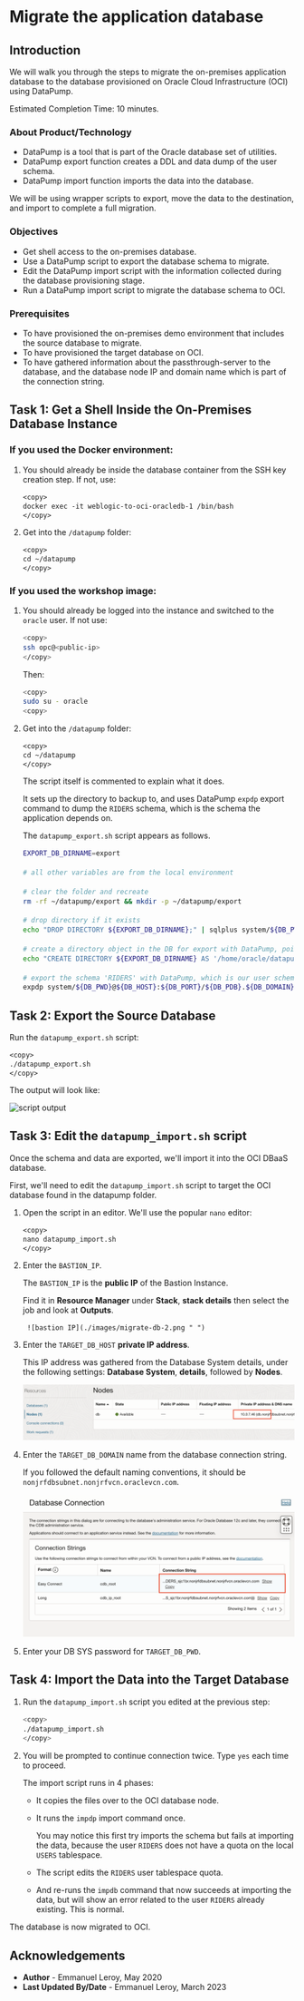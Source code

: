 # Migrate the application database

## Introduction

We will walk you through the steps to migrate the on-premises application database to the database provisioned on Oracle Cloud Infrastructure (OCI) using DataPump.

Estimated Completion Time: 10 minutes.

### About Product/Technology

- DataPump is a tool that is part of the Oracle database set of utilities.
- DataPump export function creates a DDL and data dump of the user schema.
- DataPump import function imports the data into the database.

We will be using wrapper scripts to export, move the data to the destination, and import to complete a full migration.

### Objectives

- Get shell access to the on-premises database.
- Use a DataPump script to export the database schema to migrate.
- Edit the DataPump import script with the information collected during the database provisioning stage.
- Run a DataPump import script to migrate the database schema to OCI.

### Prerequisites

- To have provisioned the on-premises demo environment that includes the source database to migrate.
- To have provisioned the target database on OCI.
- To have gathered information about the passthrough-server to the database, and the database node IP and domain name which is part of the connection string.

## Task 1: Get a Shell Inside the On-Premises Database Instance

### If you used the Docker environment:

1. You should already be inside the database container from the SSH key creation step. If not, use:

    ```
    <copy>
    docker exec -it weblogic-to-oci-oracledb-1 /bin/bash
    </copy>
    ```

2. Get into the `/datapump` folder:

    ```
    <copy>
    cd ~/datapump
    </copy>
    ```


### If you used the workshop image:

1. You should already be logged into the instance and switched to the `oracle` user. If not use:

    ```bash
    <copy>
    ssh opc@<public-ip>
    </copy>
    ```

    Then:

    ```bash
    <copy>
    sudo su - oracle
    <copy>
    ```

2. Get into the `/datapump` folder:

    ```
    <copy>
    cd ~/datapump
    </copy>
    ```

    The script itself is commented to explain what it does.

    It sets up the directory to backup to, and uses DataPump `expdp` export command to dump the `RIDERS` schema, which is the schema the application depends on.

    The `datapump_export.sh` script appears as follows.

    ```bash
    EXPORT_DB_DIRNAME=export

    # all other variables are from the local environment

    # clear the folder and recreate
    rm -rf ~/datapump/export && mkdir -p ~/datapump/export

    # drop directory if it exists
    echo "DROP DIRECTORY ${EXPORT_DB_DIRNAME};" | sqlplus system/${DB_PWD}@${DB_HOST}:${DB_PORT}/${DB_PDB}.${DB_DOMAIN}

    # create a directory object in the DB for export with DataPump, pointing to the folder created above
    echo "CREATE DIRECTORY ${EXPORT_DB_DIRNAME} AS '/home/oracle/datapump/export/';" | sqlplus system/${DB_PWD}@${DB_HOST}:${DB_PORT}/${DB_PDB}.${DB_DOMAIN}

    # export the schema 'RIDERS' with DataPump, which is our user schema with the Tour de France Riders data
    expdp system/${DB_PWD}@${DB_HOST}:${DB_PORT}/${DB_PDB}.${DB_DOMAIN} schemas=RIDERS DIRECTORY=${EXPORT_DB_DIRNAME}
    ```

## Task 2: Export the Source Database

Run the `datapump_export.sh` script:

```
<copy>
./datapump_export.sh
</copy>
```

The output will look like:

![script output](./images/migrate-db-1.png " ")

## Task 3: Edit the `datapump_import.sh` script

Once the schema and data are exported, we'll import it into the OCI DBaaS database.

First, we'll need to edit the `datapump_import.sh` script to target the OCI database found in the datapump folder.

1. Open the script in an editor. We'll use the popular `nano` editor:

    ```
    <copy>
    nano datapump_import.sh
    </copy>
    ```

2. Enter the `BASTION_IP`.

   The `BASTION_IP` is the **public IP** of the Bastion Instance.
   
    Find it in **Resource Manager** under **Stack**, **stack details** then select the job and look at **Outputs**.

        ![bastion IP](./images/migrate-db-2.png " ")

3. Enter the `TARGET_DB_HOST` **private IP address**.

   This IP address was gathered from the Database System details, under the following settings: **Database System**, **details**, followed by **Nodes**.

   ![Node IP](./images/provision-db-26-nodeip.png " ")

4. Enter the `TARGET_DB_DOMAIN` name from the database connection string.

   If you followed the default naming conventions, it should be `nonjrfdbsubnet.nonjrfvcn.oraclevcn.com`.

   ![DB domain name](./images/provision-db-27-connection2.png " ")

5. Enter your DB SYS password for `TARGET_DB_PWD`.

## Task 4: Import the Data into the Target Database

1. Run the `datapump_import.sh` script you edited at the previous step:

    ```bash
    <copy>
    ./datapump_import.sh
    </copy>
    ```

2. You will be prompted to continue connection twice. Type `yes` each time to proceed.

   The import script runs in 4 phases:

    - It copies the files over to the OCI database node.

    - It runs the `impdp` import command once.

      You may notice this first try imports the schema but fails at importing the data, because the user `RIDERS` does not have a quota on the local `USERS` tablespace.

    - The script edits the `RIDERS` user tablespace quota.

    - And re-runs the `impdb` command that now succeeds at importing the data, but will show an error related to the user `RIDERS` already existing. This is normal.

The database is now migrated to OCI.

## Acknowledgements

 - **Author** - Emmanuel Leroy, May 2020
 - **Last Updated By/Date** - Emmanuel Leroy, March 2023
